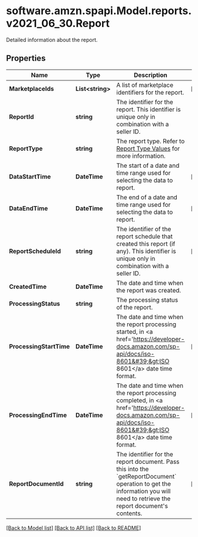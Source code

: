 # software.amzn.spapi.Model.reports.v2021_06_30.Report
Detailed information about the report.

## Properties

Name | Type | Description | Notes
------------ | ------------- | ------------- | -------------
**MarketplaceIds** | **List&lt;string&gt;** | A list of marketplace identifiers for the report. | [optional] 
**ReportId** | **string** | The identifier for the report. This identifier is unique only in combination with a seller ID. | 
**ReportType** | **string** | The report type. Refer to [Report Type Values](https://developer-docs.amazon.com/sp-api/docs/report-type-values) for more information. | 
**DataStartTime** | **DateTime** | The start of a date and time range used for selecting the data to report. | [optional] 
**DataEndTime** | **DateTime** | The end of a date and time range used for selecting the data to report. | [optional] 
**ReportScheduleId** | **string** | The identifier of the report schedule that created this report (if any). This identifier is unique only in combination with a seller ID. | [optional] 
**CreatedTime** | **DateTime** | The date and time when the report was created. | 
**ProcessingStatus** | **string** | The processing status of the report. | 
**ProcessingStartTime** | **DateTime** | The date and time when the report processing started, in &lt;a href&#x3D;&#39;https://developer-docs.amazon.com/sp-api/docs/iso-8601&#39;&gt;ISO 8601&lt;/a&gt; date time format. | [optional] 
**ProcessingEndTime** | **DateTime** | The date and time when the report processing completed, in &lt;a href&#x3D;&#39;https://developer-docs.amazon.com/sp-api/docs/iso-8601&#39;&gt;ISO 8601&lt;/a&gt; date time format. | [optional] 
**ReportDocumentId** | **string** | The identifier for the report document. Pass this into the &#x60;getReportDocument&#x60; operation to get the information you will need to retrieve the report document&#39;s contents. | [optional] 

[[Back to Model list]](../README.md#documentation-for-models) [[Back to API list]](../README.md#documentation-for-api-endpoints) [[Back to README]](../README.md)

